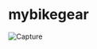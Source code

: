 # mybikegear
![Capture](https://user-images.githubusercontent.com/59280972/195184357-fd613002-62ac-4af2-8160-ee151308fcf6.PNG)
